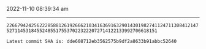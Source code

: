 2022-11-10 08:39:34 am

---

`22667942425622285881261926662103416369163290143019827411247113084121475271145318455248551755370223222072714122133992706618151`

`Latest commit SHA is: dde608712eb3562575b9df2a8633b91abbc52640 `
